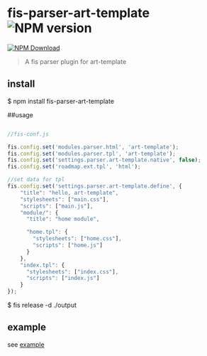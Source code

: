 # fis-parser-art-template ![NPM version](https://badge.fury.io/js/fis-parser-art-template.png)

[![NPM Download](https://nodei.co/npm-dl/fis-parser-art-template.png?months=1)](https://www.npmjs.org/package/fis-parser-art-template)

> A fis parser plugin for art-template

## install

   $ npm install fis-parser-art-template


##usage

```javascript

//fis-conf.js

fis.config.set('modules.parser.html', 'art-template');
fis.config.set('modules.parser.tpl', 'art-template');
fis.config.set('settings.parser.art-template.native', false);
fis.config.set('roadmap.ext.tpl', 'html');

//set data for tpl
fis.config.set('settings.parser.art-template.define', {
    "title": "hello, art-template",
    "stylesheets": ["main.css"],
    "scripts": ["main.js"],
    "module/": {
      "title": "home module",

      "home.tpl": {
        "stylesheets": ["home.css"],
        "scripts": ["home.js"]
      }
    },
    "index.tpl": {
      "stylesheets": ["index.css"],
      "scripts": ["index.js"]
    }
});

```

  $ fis release -d ./output

## example 

see [example](https://github.com/lwdgit/fis-parser-art-template/tree/master/example '')
